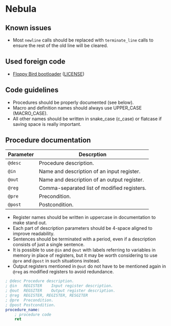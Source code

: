 # Nebula

## Known issues

- Most `newline` calls should be replaced with `terminate_line` calls to ensure the rest of the old line will be cleared.

## Used foreign code

- [Floppy Bird bootloader](https://github.com/icebreaker/floppybird/blob/master/src/boot.asm) ([LICENSE](LICENSES/icebreaker_floppybird))

## Code guidelines

- Procedures should be properly documented (see below).
- Macro and definition names should always use UPPER_CASE (MACRO_CASE).
- All other names should be written in snake_case (c_case) or flatcase if saving space is really important.

## Procedure documentation

| Parameter | Descrption                                  |
| --------- | ------------------------------------------- |
| `@desc`   | Procedure description.                      |
| `@in`     | Name and description of an input register.  |
| `@out`    | Name and description of an output register. |
| `@reg`    | Comma-separated list of modified registers. |
| `@pre`    | Precondition.                               |
| `@post`   | Postcondition.                              |

- Register names should be written in uppercase in documentation to make stand out.
- Each part of description parameters should be 4-space aligned to improve readability.
- Sentences should be terminated with a period, even if a description consists of just a single sentence.
- It is possible to use `@in` and `@out` with labels referring to variables in memory in place of registers, but it may be worth considering to use `@pre` and `@post` in such situations instead.
- Output registers mentioned in `@out` do not have to be mentioned again in `@reg` as modified registers to avoid redundance.

```nasm
; @desc Procedure description.
; @in   REGISTER    Input register description.
; @out  REGSITER    Output register description.
; @reg  REGISTER, REGISTER, RESGITER
; @pre  Precondition.
; @post Postcondition.
procedure_name:
    ; procedure code
    ret
```
